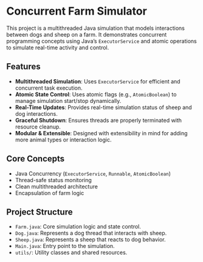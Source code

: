 # Concurrent Farm Simulator

This project is a multithreaded Java simulation that models interactions between dogs and sheep on a farm. It demonstrates concurrent programming concepts using Java’s `ExecutorService` and atomic operations to simulate real-time activity and control.

## Features

- **Multithreaded Simulation**: Uses `ExecutorService` for efficient and concurrent task execution.
- **Atomic State Control**: Uses atomic flags (e.g., `AtomicBoolean`) to manage simulation start/stop dynamically.
- **Real-Time Updates**: Provides real-time simulation status of sheep and dog interactions.
- **Graceful Shutdown**: Ensures threads are properly terminated with resource cleanup.
- **Modular & Extensible**: Designed with extensibility in mind for adding more animal types or interaction logic.

## Core Concepts

- Java Concurrency (`ExecutorService`, `Runnable`, `AtomicBoolean`)
- Thread-safe status monitoring
- Clean multithreaded architecture
- Encapsulation of farm logic

## Project Structure

- `Farm.java`: Core simulation logic and state control.
- `Dog.java`: Represents a dog thread that interacts with sheep.
- `Sheep.java`: Represents a sheep that reacts to dog behavior.
- `Main.java`: Entry point to the simulation.
- `utils/`: Utility classes and shared resources.
